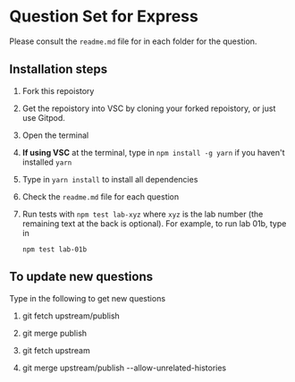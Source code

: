 # Question Set for Express

Please consult the `readme.md` file for in each folder for the question.

## Installation steps
1. Fork this repoistory

2. Get the repoistory into VSC by cloning your forked repoistory, or just use Gitpod.

3. Open the terminal

4. **If using VSC** at the terminal, type in `npm install -g yarn` if you haven't installed `yarn`

5. Type in `yarn install` to install all dependencies

6. Check the `readme.md` file for each question

7. Run tests with `npm test lab-xyz` where `xyz` is the lab number (the remaining text at the back is optional). 
   For example, to run lab 01b, type in

   ```
   npm test lab-01b
   ```

## To update new questions
Type in the following to get new questions

1. git fetch upstream/publish

2. git merge publish
1. git fetch upstream

2. git merge upstream/publish --allow-unrelated-histories
